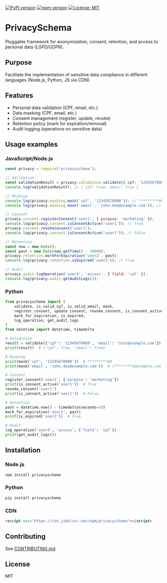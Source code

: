 [![PyPI version](https://img.shields.io/pypi/v/privacyschema.svg)](https://pypi.org/project/privacyschema/)
[![npm version](https://img.shields.io/npm/v/privacyschema.svg)](https://www.npmjs.com/package/privacyschema)
[![License: MIT](https://img.shields.io/badge/License-MIT-yellow.svg)](LICENSE)

# PrivacySchema

Pluggable framework for anonymization, consent, retention, and access to personal data (LGPD/GDPR).

## Purpose
Facilitate the implementation of sensitive data compliance in different languages (Node.js, Python, JS via CDN).

## Features
- Personal data validation (CPF, email, etc.)
- Data masking (CPF, email, etc.)
- Consent management (register, update, revoke)
- Retention policy (mark for expiration/removal)
- Audit logging (operations on sensitive data)

## Usage examples

### JavaScript/Node.js
```js
const privacy = require('privacyschema');

// Validation
const validationResult = privacy.validation.validate({ cpf: '12345678909', email: 'test@example.com' });
console.log(validationResult); // { cpf: true, email: true }

// Masking
console.log(privacy.masking.mask('cpf', '12345678900')); // *********00
console.log(privacy.masking.mask('email', 'john.doe@example.com')); // j********e@example.com

// Consent
privacy.consent.registerConsent('user1', { purpose: 'marketing' });
console.log(privacy.consent.isConsentActive('user1')); // true
privacy.consent.revokeConsent('user1');
console.log(privacy.consent.isConsentActive('user1')); // false

// Retention
const now = new Date();
const past = new Date(now.getTime() - 10000);
privacy.retention.markForExpiration('user2', past);
console.log(privacy.retention.isExpired('user2')); // true

// Audit
privacy.audit.logOperation('user3', 'access', { field: 'cpf' });
console.log(privacy.audit.getAuditLogs());
```

### Python
```python
from privacyschema import (
    validate, is_valid_cpf, is_valid_email, mask,
    register_consent, update_consent, revoke_consent, is_consent_active,
    mark_for_expiration, is_expired,
    log_operation, get_audit_logs
)
from datetime import datetime, timedelta

# Validation
result = validate({'cpf': '12345678909', 'email': 'test@example.com'})
print(result)  # {'cpf': True, 'email': True}

# Masking
print(mask('cpf', '12345678900'))  # *********00
print(mask('email', 'john.doe@example.com'))  # j********e@example.com

# Consent
register_consent('user1', {'purpose': 'marketing'})
print(is_consent_active('user1'))  # True
revoke_consent('user1')
print(is_consent_active('user1'))  # False

# Retention
past = datetime.now() - timedelta(seconds=10)
mark_for_expiration('user2', past)
print(is_expired('user2'))  # True

# Audit
log_operation('user3', 'access', {'field': 'cpf'})
print(get_audit_logs())
```

## Installation

### Node.js
```sh
npm install privacyschema
```

### Python
```sh
pip install privacyschema
```

### CDN
```html
<script src="https://cdn.jsdelivr.net/npm/privacyschema"></script>
```

## Contributing
See [CONTRIBUTING.md](CONTRIBUTING.md).

## License
MIT

